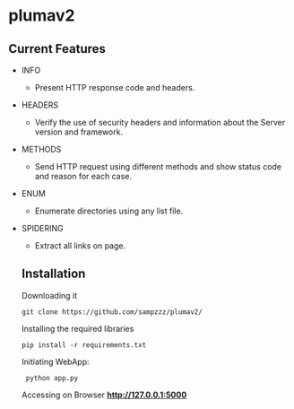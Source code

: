 # plumav2

## Current Features
- INFO
  - Present HTTP response code and headers.
- HEADERS
  - Verify the use of security headers and information about the Server version and framework.
- METHODS
  - Send HTTP request using different methods and show status code and reason for each case.
- ENUM
  - Enumerate directories using any list file.
- SPIDERING
  - Extract all links on page.
  
  ## Installation
  Downloading it
  ```shell
  git clone https://github.com/sampzzz/plumav2/
  ```
   
  Installing the required libraries
  ```shell
  pip install -r requirements.txt
  ```
  Initiating WebApp:
  ```shell
   python app.py
   ```
  
  Accessing on Browser
  **http://127.0.0.1:5000**
